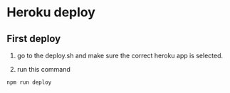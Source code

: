 # Heroku deploy

## First deploy

1. go to the deploy.sh and make sure the correct heroku app is selected.

2. run this command

```
npm run deploy
```
